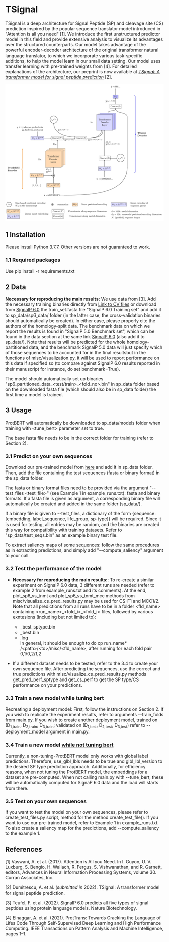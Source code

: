 # TSignal

TSignal is a deep architecture for Signal Peptide (SP) and cleavage site (CS) prediction inspired by the popular sequence translator model introduced in "Attention is all you need" [1]. We introduce the first unstructured predictor model in this field and provide extensive analysis to visualize its advantages over the structured counterparts. Our model takes advantage of the powerful encoder-decoder architecture of the original transformer natural language translator, to which we incorporate various task-specific additions, to help the model learn in our small data setting. Our model uses transfer learning with pre-trained weights from [4]. For detailed explanations of the architecture, our preprint is now available at [*TSignal: A transformer model for signal peptide prediction*](https://www.biorxiv.org/content/10.1101/2022.06.02.493958v1) [2].

![TSignal architecture](architecture.jpg-1.jpg)

## 1 Installation

Please install Python 3.7.7. Other versions are not guaranteed to work.

### 1.1 Required packages

Use pip install -r requirements.txt

## 2 Data

**Necessary for reproducing the main results:** We use data from [3]. Add the necessary training
binaries directly from [Link to CV files](https://www.dropbox.com/scl/fo/h3dyfr358optb7to5n9ma/h?dl=0&rlkey=iwvnr6bcklhtogiz9t3pterir) or download from [SignalP 6.0](https://services.healthtech.dtu.dk/service.php?SignalP-6.0) 
the train_set.fasta file "SignalP 6.0 Training set" and add it to sp_data/sp6_data/ folder (in the latter case, the cross-validation binaries should automatically be created). In either case, please properly cite the authors of the homology-split data. The benchmark data on which we
report the results is found in "SignalP 5.0 Benchmark set", which can be found in the data section at the same link [SignalP 6.0](https://services.healthtech.dtu.dk/service.php?SignalP-6.0) (also add it to sp_data/). Note that results will be predicted for the whole homology-partitioned data, and the benchmark SignalP 5.0 data 
will just specify which of those sequences to be accounted for in the final resultsbut in the functions of misc/visualization.py, it will be used to report performance on this data if specified so (to compare
against SignalP 6.0 results reported in their manuscript for instance, do set benchmark=True).

The model should automatically set up binaries "sp6_partitioned_data_<test/train>_<fold_no>.bin" in sp_data folder based 
on the downloaded fasta file (which should also be in sp_data folder) the first time a model is trained.
  

## 3 Usage

ProtBERT will automatically be downloaded to sp_data/models folder when training with <tune_bert> parameter set to true.

The base fasta file needs to be in the correct folder for training (refer to Section 2).

### 3.1 Predict on your own sequences

Download our pre-trained model from [here](https://www.dropbox.com/s/lfuleg9470s7nqx/deployment_sep_pe_swa_extra_inpemb_on_gen_best_eval_only_dec.pth?dl=0) and add it in sp_data folder. Then, add the file containing the test sequences (fasta or binary format) in the sp_data folder.

The fasta or binary format files need to be provided via the argument "--test_files <test_file>" (see Example 1 in example_runs.txt): fasta and binary formats. If a fasta file is given as argument, a corresponding binary file will automatically be created and added in the same folder (sp_data/).

If a binary file is given to --test_files, a dictionary of the form {sequence:[embedding, label_sequence, life_group, sp-type]} will be required. Since it is used for testing, all entries may be random, and the binaries are created this way for compatibility with training datasets. Refer to "sp_data/test_seqs.bin" as an example binary test file.

To extract saliency maps of some sequences: follow the same procedures as in extracting predictions, and simply add "--compute_saliency" argument to your call.

### 3.2  Test the performance of the model

- **Necessary for reproducing the main results:**: To re-create a similar experiment on SignalP 6.0 data, 3 different runs are needed (refer to example 2 from
example_runs.txt and its comments). At the end, plot_sp6_vs_tnmt and plot_sp6_vs_tnmt_mcc methods from misc/visualize_cs_pred_results.py 
may be used for CS-F1 and MCC1/2. Note that all predictions from all runs have to be in a folder <fld_name> containing <run_name>\_<fold_i>_<fold_j> files, followed by various exntesions
  (including but not limited to):
  -  _best_sptype.bin 
  - _best.bin
  - .log 
<br/> In general, it should be enough to do cp run_name* /\<path>/\<to>/misc/<fld_name>, after running for each fold pair 0,1/0,2/1,2

- If a different dataset needs to be tested, refer to the 3.4 to create your own sequence file. After predicting the 
sequences, use the correct and true predictions with misc/visualize_cs_pred_results.py methods get_pred_perf_sptype and get_cs_perf
to get the SP type/CS performance on your predictions.

### 3.3  Train a new model while tuning bert
Recreating a deployment model: First, follow the instructions on Section 2. If you wish to replicate the experiment results, refer to arguments --train_folds 
from main.py. If you wish to create another deployment model, trained on (D<sub>1,train</sub>, D<sub>2,train</sub>, 
D<sub>3,train</sub>; validated on (D<sub>1,test</sub>, D<sub>2,test</sub>, D<sub>3,test</sub>) refer to --deployment_model 
argument in main.py.

### 3.4  Train a new model <u>while not tuning bert</u>

Currently, a non-tuning-ProtBERT model only works with global label predictions. Therefore, use_glbl_lbls needs to be 
true and glbl_lbl_version to the desired SP type prediction approach. Additionally, for efficiency reasons, when not 
tuning the ProtBERT model, the embeddings for a dataset are pre-computed. When not calling main.py with --tune_bert, 
these will be automatically computed for SignaP 6.0 data and the load will starts from there.

### 3.5  Test on your own sequences

If you want to test the model on your own sequences, please refer to create_test_files.py script, method for the method
create_test_file(). If you want to use our pre-trained model, refer to Example 1 in example_runs.txt. To also create a 
saliency map for the predictions, add --compute_saliency to the example 1.




## References 
[1] Vaswani, A. et al. (2017). Attention is All you Need. In I. Guyon,
U. V. Luxburg, S. Bengio, H. Wallach, R. Fergus, S. Vishwanathan,
and R. Garnett, editors, Advances in Neural Information Processing
Systems, volume 30. Curran Associates, Inc.

[2] Dumitrescu, A. et al. (*submitted in* 2022). TSignal: A transformer model for signal peptide prediction.  

[3] Teufel, F. et al. (2022). SignalP 6.0 predicts all five types of signal peptides
using protein language models. Nature Biotechnology.

[4] Elnaggar, A. et al. (2021). ProtTrans: Towards Cracking the Language
of Lifes Code Through Self-Supervised Deep Learning and High
Performance Computing. IEEE Transactions on Pattern Analysis and
Machine Intelligence, pages 1–1.